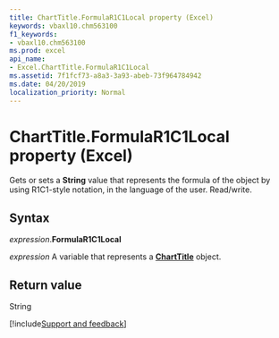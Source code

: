 ```yaml
---
title: ChartTitle.FormulaR1C1Local property (Excel)
keywords: vbaxl10.chm563100
f1_keywords:
- vbaxl10.chm563100
ms.prod: excel
api_name:
- Excel.ChartTitle.FormulaR1C1Local
ms.assetid: 7f1fcf73-a8a3-3a93-abeb-73f964784942
ms.date: 04/20/2019
localization_priority: Normal
---
```



# ChartTitle.FormulaR1C1Local property (Excel)

Gets or sets a **String** value that represents the formula of the object by using R1C1-style notation, in the language of the user. Read/write.


## Syntax

_expression_.**FormulaR1C1Local**

_expression_ A variable that represents a **[ChartTitle](Excel.ChartTitle(object).md)** object.


## Return value

String




[!include[Support and feedback](~/includes/feedback-boilerplate.md)]